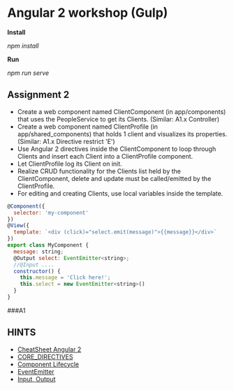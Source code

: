 # Angular 2 workshop (Gulp)

**Install**

_npm install_

**Run**

_npm run serve_

## Assignment 2
  * Create a web component named ClientComponent (in app/components) that uses the PeopleService to get its Clients. (Similar: A1.x Controller)
  * Create a web component named ClientProfile (in app/shared_components) that holds 1 client and visualizes its properties. (Similar: A1.x Directive restrict 'E')
  * Use Angular 2 directives inside the ClientComponent to loop through Clients and insert each Client into a ClientProfile component.
  * Let ClientProfile log its Client on init.
  * Realize CRUD functionality for the Clients list held by the ClientComponent, delete and update must be called/emitted by the ClientProfile.
  * For editing and creating Clients, use local variables inside the template.

```javascript
@Component({
  selector: 'my-component'
})
@View({
  template: `<div (click)="select.emit(message)">{{message}}</div>`
})
export class MyComponent {
  message: string;
  @Output select: EventEmitter<string>;
  //@Input ....
  constructor() {
    this.message = 'Click here!';
    this.select = new EventEmitter<string>()
  }
}

```
###A1
<directive title="Literal">
<directive title="expression">
<directive title="{{interpolate}}">

<directive select="onSelect($event)">


## HINTS
  * [CheatSheet Angular 2](https://angular.io/cheatsheet)
  * [CORE_DIRECTIVES](https://angular.io/docs/ts/latest/api/common/CORE_DIRECTIVES-const.html)
  * [Component Lifecycle](https://angular.io/docs/ts/latest/api/core/OnInit-interface.html)
  * [EventEmitter](https://angular.io/docs/ts/latest/api/core/EventEmitter-class.html)
  * [Input, Output](http://victorsavkin.com/post/119943127151/angular-2-template-syntax)


